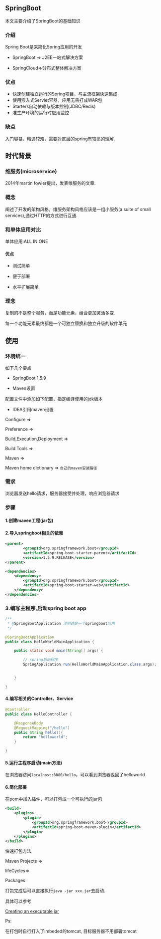## SpringBoot

本文主要介绍了SpringBoot的基础知识

### 介绍

Spring Boot是来简化Spring应用的开发

- SpringBoot => J2EE一站式解决方案

- SpringCloud=>分布式整体解决方案

### 优点

- 快速创建独立运行的Spring项目，与主流框架快速集成
- 使用嵌入式Servlet容器，应用无需打成WAR包
- Starters自动依赖与版本控制(JDBC/Redis)
- 准生产环境的运行时应用监控

### 缺点

入门容易，精通较难，需要对底层的spring有较高的理解.

## 时代背景

### 维服务(microservice)

2014年martin fowler提出，发表维服务的文章.

### 概念

阐述了开发的架构风格，维服务架构风格应该是一组小服务(a suite of small services),通过HTTP的方式进行互通.

### 和单体应用对比

单体应用:ALL IN ONE  

#### 优点

- 测试简单

- 便于部署

- 水平扩展简单

### 理念

复制的不是整个服务，而是功能元素，组合更加灵活多变.

每一个功能元素最终都是一个可独立替换和独立升级的软件单元





## 使用

### 环境统一

如下几个要点

- SpringBoot 1.5.9

- Maven设置

配置文件中添加如下配置，指定编译使用的jdk版本

- IDEA引用maven设置

Configure => 

Preference => 

Build,Execution,Deployment =>

Build Tools =>

Maven =>

Maven home dictionary => `自己的maven安装路径`

### 需求

浏览器发送hello请求，服务器接受并处理，响应浏览器请求

### 步骤

#### 1.创建maven工程(jar包)

#### 2.导入springboot相关的依赖

```xml
<parent>
        <groupId>org.springframework.boot</groupId>
        <artifactId>spring-boot-starter-parent</artifactId>
        <version>1.5.9.RELEASE</version>
</parent>

<dependencies>
    <dependency>
        <groupId>org.springframework.boot</groupId>
        <artifactId>spring-boot-starter-web</artifactId>
    </dependency>
</dependencies>
```

### 3.编写主程序,启动spring boot app

```java
/**
 * @SpringBootApplication 注明这是一个springboot应用
 */

@SpringBootApplication
public class HelloWorldMainApplication {

    public static void main(String[] args) {

        // spring启动程序
        SpringApplication.run(HelloWorldMainApplication.class,args);


    }

}
```

####  4.编写相关的Controller、Service

```java
@Controller
public class HelloController {

    @ResponseBody
    @RequestMapping("/hello")
    public String hello(){
        return "helloworld";
    }

}
```

#### 5.运行主程序启动(main方法)

在浏览器访问`localhost:8080/hello`，可以看到浏览器返回了helloworld

#### 6.简化部署

在pom中加入插件，可以打包成一个可执行的jar包

```xml
<build>
    <plugins>
        <plugin>
            <groupId>org.springframework.boot</groupId>
            <artifactId>spring-boot-maven-plugin</artifactId>
        </plugin>
    </plugins>
</build>
```



快速打包方法

Maven Projects =>

lifeCycles=>

Packages



打包完成后可以直接执行`java -jar xxx.jar`去启动.

具体可以参考

[Creating an executable jar](https://docs.spring.io/spring-boot/docs/1.5.19.RELEASE/reference/htmlsingle/#getting-started-first-application-executable-jar)



Ps:

在打包时自行打入了imbeded的tomcat, 目标服务器不用部署tomcat


























